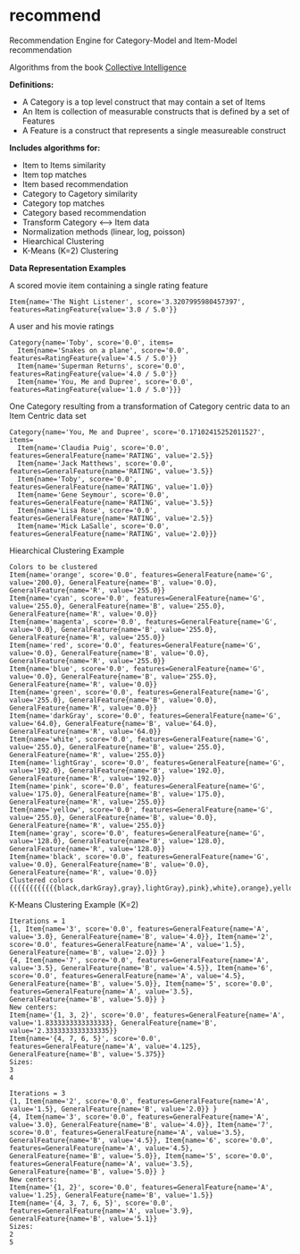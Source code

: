 recommend
=========

Recommendation Engine for Category-Model and Item-Model recommendation

Algorithms from the book [Collective Intelligence](http://shop.oreilly.com/product/9780596529321.do)

**Definitions:**

- A Category is a top level construct that may contain a set of Items
- An Item is collection of measurable constructs that is defined by a set of Features
- A Feature is a construct that represents a single measureable construct

**Includes algorithms for:**

- Item to Items similarity
- Item top matches
- Item based recommendation 
- Category to Cagetory similarity
- Category top matches
- Category based recommendation
- Transform Category <--> Item data
- Normalization methods (linear, log, poisson)
- Hiearchical Clustering
- K-Means (K=2) Clustering


**Data Representation Examples**

A scored movie item containing a single rating feature
```
Item{name='The Night Listener', score='3.3207995980457397', features=RatingFeature{value='3.0 / 5.0'}}
```

A user and his movie ratings
```
Category{name='Toby', score='0.0', items=
  Item{name='Snakes on a plane', score='0.0', features=RatingFeature{value='4.5 / 5.0'}}
  Item{name='Superman Returns', score='0.0', features=RatingFeature{value='4.0 / 5.0'}}
  Item{name='You, Me and Dupree', score='0.0', features=RatingFeature{value='1.0 / 5.0'}}}
```

One Category resulting from a transformation of Category centric data to an Item Centric data set
```
Category{name='You, Me and Dupree', score='0.17102415252011527', items=
  Item{name='Claudia Puig', score='0.0', features=GeneralFeature{name='RATING', value='2.5}}
  Item{name='Jack Matthews', score='0.0', features=GeneralFeature{name='RATING', value='3.5}}
  Item{name='Toby', score='0.0', features=GeneralFeature{name='RATING', value='1.0}}
  Item{name='Gene Seymour', score='0.0', features=GeneralFeature{name='RATING', value='3.5}}
  Item{name='Lisa Rose', score='0.0', features=GeneralFeature{name='RATING', value='2.5}}
  Item{name='Mick LaSalle', score='0.0', features=GeneralFeature{name='RATING', value='2.0}}}
```	


Hiearchical Clustering Example
```
Colors to be clustered
Item{name='orange', score='0.0', features=GeneralFeature{name='G', value='200.0}, GeneralFeature{name='B', value='0.0}, GeneralFeature{name='R', value='255.0}}
Item{name='cyan', score='0.0', features=GeneralFeature{name='G', value='255.0}, GeneralFeature{name='B', value='255.0}, GeneralFeature{name='R', value='0.0}}
Item{name='magenta', score='0.0', features=GeneralFeature{name='G', value='0.0}, GeneralFeature{name='B', value='255.0}, GeneralFeature{name='R', value='255.0}}
Item{name='red', score='0.0', features=GeneralFeature{name='G', value='0.0}, GeneralFeature{name='B', value='0.0}, GeneralFeature{name='R', value='255.0}}
Item{name='blue', score='0.0', features=GeneralFeature{name='G', value='0.0}, GeneralFeature{name='B', value='255.0}, GeneralFeature{name='R', value='0.0}}
Item{name='green', score='0.0', features=GeneralFeature{name='G', value='255.0}, GeneralFeature{name='B', value='0.0}, GeneralFeature{name='R', value='0.0}}
Item{name='darkGray', score='0.0', features=GeneralFeature{name='G', value='64.0}, GeneralFeature{name='B', value='64.0}, GeneralFeature{name='R', value='64.0}}
Item{name='white', score='0.0', features=GeneralFeature{name='G', value='255.0}, GeneralFeature{name='B', value='255.0}, GeneralFeature{name='R', value='255.0}}
Item{name='lightGray', score='0.0', features=GeneralFeature{name='G', value='192.0}, GeneralFeature{name='B', value='192.0}, GeneralFeature{name='R', value='192.0}}
Item{name='pink', score='0.0', features=GeneralFeature{name='G', value='175.0}, GeneralFeature{name='B', value='175.0}, GeneralFeature{name='R', value='255.0}}
Item{name='yellow', score='0.0', features=GeneralFeature{name='G', value='255.0}, GeneralFeature{name='B', value='0.0}, GeneralFeature{name='R', value='255.0}}
Item{name='gray', score='0.0', features=GeneralFeature{name='G', value='128.0}, GeneralFeature{name='B', value='128.0}, GeneralFeature{name='R', value='128.0}}
Item{name='black', score='0.0', features=GeneralFeature{name='G', value='0.0}, GeneralFeature{name='B', value='0.0}, GeneralFeature{name='R', value='0.0}}
Clustered colors
{{{{{{{{{{{{black,darkGray},gray},lightGray},pink},white},orange},yellow},red},magenta},blue},cyan},green}
```
	
K-Means Clustering Example (K=2)
```
Iterations = 1
{1, Item{name='3', score='0.0', features=GeneralFeature{name='A', value='3.0}, GeneralFeature{name='B', value='4.0}}, Item{name='2', score='0.0', features=GeneralFeature{name='A', value='1.5}, GeneralFeature{name='B', value='2.0}} }
{4, Item{name='7', score='0.0', features=GeneralFeature{name='A', value='3.5}, GeneralFeature{name='B', value='4.5}}, Item{name='6', score='0.0', features=GeneralFeature{name='A', value='4.5}, GeneralFeature{name='B', value='5.0}}, Item{name='5', score='0.0', features=GeneralFeature{name='A', value='3.5}, GeneralFeature{name='B', value='5.0}} }
New centers:
Item{name='{1, 3, 2}', score='0.0', features=GeneralFeature{name='A', value='1.8333333333333333}, GeneralFeature{name='B', value='2.3333333333333335}}
Item{name='{4, 7, 6, 5}', score='0.0', features=GeneralFeature{name='A', value='4.125}, GeneralFeature{name='B', value='5.375}}
Sizes:
3
4

Iterations = 3
{1, Item{name='2', score='0.0', features=GeneralFeature{name='A', value='1.5}, GeneralFeature{name='B', value='2.0}} }
{4, Item{name='3', score='0.0', features=GeneralFeature{name='A', value='3.0}, GeneralFeature{name='B', value='4.0}}, Item{name='7', score='0.0', features=GeneralFeature{name='A', value='3.5}, GeneralFeature{name='B', value='4.5}}, Item{name='6', score='0.0', features=GeneralFeature{name='A', value='4.5}, GeneralFeature{name='B', value='5.0}}, Item{name='5', score='0.0', features=GeneralFeature{name='A', value='3.5}, GeneralFeature{name='B', value='5.0}} }
New centers:
Item{name='{1, 2}', score='0.0', features=GeneralFeature{name='A', value='1.25}, GeneralFeature{name='B', value='1.5}}
Item{name='{4, 3, 7, 6, 5}', score='0.0', features=GeneralFeature{name='A', value='3.9}, GeneralFeature{name='B', value='5.1}}
Sizes:
2
5
```